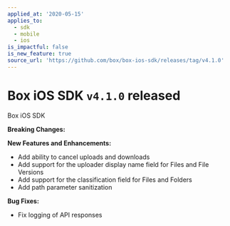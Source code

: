 ```yaml
---
applied_at: '2020-05-15'
applies_to:
  - sdk
  - mobile
  - ios
is_impactful: false
is_new_feature: true
source_url: 'https://github.com/box/box-ios-sdk/releases/tag/v4.1.0'
---
```

# Box iOS SDK `v4.1.0` released

Box iOS SDK

**Breaking Changes:**

**New Features and Enhancements:**

- Add ability to cancel uploads and downloads
- Add support for the uploader display name field for Files and File Versions
- Add support for the classification field for Files and Folders
- Add path parameter sanitization

**Bug Fixes:**

- Fix logging of API responses